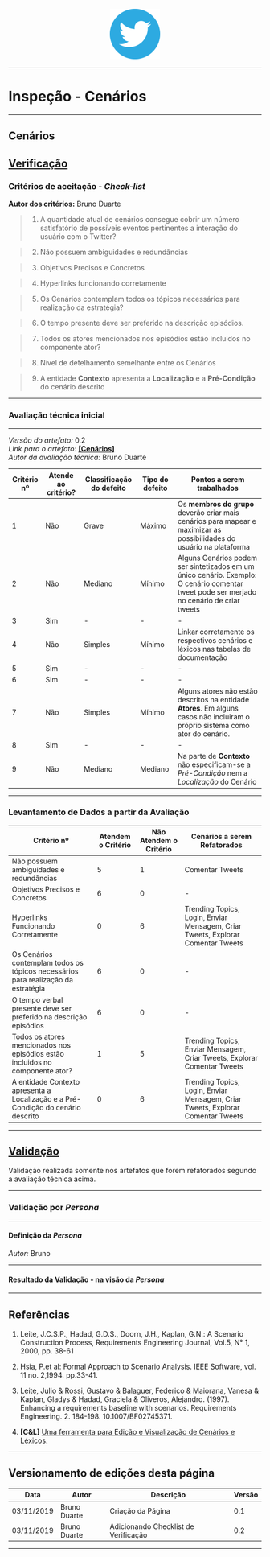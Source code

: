 <span style="margin-left: 40%;">![Twitter Logo](../images/twitter-logo-100px.png)</span>

---

# Inspeção - Cenários

---

## Cenários

## <a href="#">**Verificação**</a>

### Critérios de aceitação - _Check-list_

**Autor dos critérios:** Bruno Duarte


> 1. A quantidade atual de cenários consegue cobrir um número satisfatório de possíveis eventos pertinentes a interação do usuário com o Twitter?

> 2. Não possuem ambiguidades e redundâncias

> 3. Objetivos Precisos e Concretos

> 4. Hyperlinks funcionando corretamente

> 5. Os Cenários contemplam todos os tópicos necessários para realização da estratégia?

> 6. O tempo presente deve ser preferido na descrição
episódios.

> 7. Todos os atores mencionados nos episódios estão
incluidos no componente ator?

> 8. Nível de detelhamento semelhante entre os Cenários

> 9. A entidade **Contexto** apresenta a **Localização** e a **Pré-Condição** do cenário descrito
***

### Avaliação técnica inicial

***

*Versão do artefato:* 0.2 </br>
*Link para o artefato:* <a href="../../modelagem/cenarios/cenarios-1_0.md">**[Cenários]**</a> </br>
*Autor da avaliação técnica:* Bruno Duarte</br>

| Critério nº | Atende ao critério? | Classificação do defeito | Tipo do defeito | Pontos a serem trabalhados |
|-------------|---------------------|--------------------------|-----------------|----------------------------|
| 1 | Não | Grave | Máximo | Os **membros do grupo** deverão criar mais cenários para mapear e maximizar as possibilidades do usuário na plataforma |
| 2 | Não| Mediano | Mínimo |  Alguns Cenários podem ser sintetizados em um único cenário. Exemplo: O cenário comentar tweet pode ser merjado no cenário de criar tweets |
| 3 | Sim | - | - | - |
| 4 | Não | Simples | Mínimo | Linkar corretamente os respectivos cenários e léxicos nas tabelas de documentação |
| 5 | Sim | - | - | - |
| 6 | Sim | - | - | - |
| 7 | Não | Simples| Mínimo | Alguns atores não estão descritos na entidade **Atores**. Em alguns casos não incluiram o próprio sistema como ator do cenário. |
| 8 | Sim | - | - | - |
| 9 | Não | Mediano | Mediano | Na parte de **Contexto** não especificam-se a *Pré-Condição* nem a *Localização* do Cenário  |

---


### Levantamento de Dados a partir da Avaliação

| Critério nº | Atendem o Critério | Não Atendem o Critério|Cenários a serem Refatorados|
|-------------|---------------------|--------------------------|-----------------|
| Não possuem ambiguidades e redundâncias |   5 | 1 |Comentar Tweets |
| Objetivos Precisos e Concretos | 6 | 0 | - |
| Hyperlinks Funcionando Corretamente | 0 | 6 | Trending Topics, Login, Enviar Mensagem, Criar Tweets, Explorar Comentar Tweets|
|Os Cenários contemplam todos os tópicos necessários para realização da estratégia | 6 | 0 | - |
| O tempo verbal presente deve ser preferido na descrição episódios | 6 | 0 | - |
| Todos os atores mencionados nos episódios estão incluidos no componente ator? | 1 | 5 | Trending Topics, Enviar Mensagem, Criar Tweets, Explorar Comentar Tweets |
| A entidade Contexto apresenta a Localização e a Pré-Condição do cenário descrito | 0 | 6 | Trending Topics, Login, Enviar Mensagem, Criar Tweets, Explorar Comentar Tweets |
---
## <a href="#">**Validação**</a>
Validação realizada somente nos artefatos que forem refatorados segundo a avaliação técnica acima.

***
### Validação por *Persona*

***
#### Definição da *Persona*
*Autor:* Bruno</br>
> 

***
#### Resultado da Validação - na visão da *Persona*

***
## Referências

1. Leite, J.C.S.P., Hadad, G.D.S., Doorn, J.H., Kaplan, G.N.: A Scenario Construction
Process, Requirements Engineering Journal, Vol.5, N° 1, 2000, pp. 38-61

2. Hsia, P.et al: Formal Approach to Scenario Analysis. IEEE Software, vol. 11 no. 2,1994. pp.33-41.

3. Leite, Julio & Rossi, Gustavo & Balaguer, Federico & Maiorana, Vanesa & Kaplan, Gladys & Hadad, Graciela & Oliveros, Alejandro. (1997). Enhancing a requirements baseline with scenarios. Requirements Engineering. 2. 184-198. 10.1007/BF02745371. 

4. **[C&L]** <a href="http://pes.inf.puc-rio.br/cel/index_old.htm"> Uma ferramenta para Edição e Visualização de Cenários e Léxicos.</a>
---


## Versionamento de edições desta página


| Data       | Autor            | Descrição         | Versão |
| ---------- | ---------------- | ----------------- | ------ |
| 03/11/2019 | Bruno Duarte | Criação da Página | 0.1    |
| 03/11/2019 | Bruno Duarte | Adicionando Checklist de Verificação | 0.2    |


***
